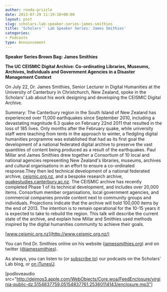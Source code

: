```yaml
---
author: ronda-grizzle
date: 2013-07-29 11:19:10+00:00
layout: post
slug: scholars-lab-speaker-series-james-smithies
title: 'Scholars'' Lab Speaker Series: James Smithies'
categories:
- Podcasts
type: Announcement
---
```


**Speaker Series Brown Bag: James Smithies**

**The UC CEISMIC Digital Archive: Co-ordinating Libraries, Museums, Archives, Individuals and Government Agencies in a Disaster Management Context**

On July 22, Dr. James Smithies, Senior Lecturer in Digital Humanities at the University of Canterbury in Christchurch, New Zealand, spoke in the Scholars' Lab about his work designing and developing the CEISMIC Digital Archive.

Summary:
The Canterbury region in the South Island of New Zealand has experienced over 11,000 earthquakes since September 2010, including a devastating magnitude 6.3 quake on February 22nd 2011 that resulted in the loss of 185 lives. Only months after the February quake, while university staff were teaching from tents in the approach to winter, a fledgling digital humanities programme was established that had as its first goal the development of a national federated digital archive to preserve the vast quantities of content being produced as a result of the earthquakes. Paul Millar and James Smithies drew together a Consortium of 10 local and national agencies representing New Zealand's libraries, museums, archives and cultural organisations in an effort to ensure a co-ordinated response.They then led technical development of a national federated archive, [ceismic.org.nz](http://ceismic.org.nz/), and a bespoke research archive, [quakestudies.canterbury.ac.nz](http://quakestudies.canterbury.ac.nz/). The CEISMIC archive has recently completed Phase 1 of its technical development, and includes over 20,000 items. Consortium member organisations, local government agencies, and commercial companies provide content next to community groups and individuals. Projections indicate that the archive will hold 100,000 items by the end of 2013. The intention is to remain operational for the 10-15 years it is expected to take to rebuild the region. This talk will describe the current state of the archive, and explain how Millar and Smithies used methods inspired by the digital humanities community to achieve their goals.

[www.ceismic.org.nz](http://www.ceismic.org.nz/)

You can find Dr. Smithies online on his website ([jamessmithies.org](http://jamessmithies.org/)) and on twitter ([@jamessmithies](https://twitter.com/jamessmithies)).

As always, you can listen to (or [subscribe to](http://www.scholarslab.org/category/podcasts/)) our podcasts on the Scholars' Lab blog, or [on iTunesU](http://itunes.apple.com/us/itunes-u/scholars-lab-speaker-series/id401906619).

[podloveaudio src="http://deimos3.apple.com/WebObjects/Core.woa/FeedEnclosure/virginia-public-dz.5154837759.05154837761.25360114143/enclosure.mp3"]
